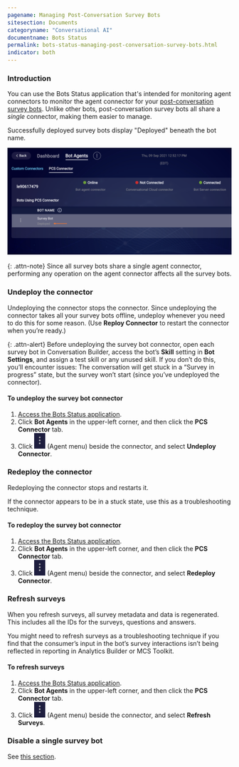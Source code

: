```yaml
---
pagename: Managing Post-Conversation Survey Bots
sitesection: Documents
categoryname: "Conversational AI"
documentname: Bots Status
permalink: bots-status-managing-post-conversation-survey-bots.html
indicator: both
---
```


### Introduction

You can use the Bots Status application that's intended for monitoring agent connectors to monitor the agent connector for your [post-conversation survey bots](conversation-builder-bots-post-conversation-survey-bots.html). Unlike other bots, post-conversation survey bots all share a *single* connector, making them easier to manage.

Successfully deployed survey bots display "Deployed" beneath the bot name.

<img class="fancyimage" alt="The PCS Connector tab on the Bot Agents page in Bots Status" style="width:800px" src="img/ConvoBuilder/surveyBot_monitoring1.png">

{: .attn-note}
Since all survey bots share a single agent connector, performing any operation on the agent connector affects all the survey bots.

### Undeploy the connector

Undeploying the connector stops the connector. Since undeploying the connector takes all your survey bots offline, undeploy whenever you need to do this for some reason. (Use **Reploy Connector** to restart the connector when you’re ready.)

{: .attn-alert}
Before undeploying the survey bot connector, open each survey bot in Conversation Builder, access the bot’s **Skill** setting in **Bot Settings**, and assign a test skill or any unused skill. If you don’t do this, you’ll encounter issues: The conversation will get stuck in a “Survey in progress” state, but the survey won’t start (since you’ve undeployed the connector).

#### To undeploy the survey bot connector

1. [Access the Bots Status application](bots-status-overview.html#access-bots-status).
2. Click **Bot Agents** in the upper-left corner, and then click the **PCS Connector** tab.
3. Click <img style="width:25px" alt="Three-dot icon" src="img/ConvoBuilder/icon_ellipsis_vertical.png"> (Agent menu) beside the connector, and select **Undeploy Connector**.

### Redeploy the connector

Redeploying the connector stops and restarts it.

If the connector appears to be in a stuck state, use this as a troubleshooting technique.

#### To redeploy the survey bot connector

1. [Access the Bots Status application](bots-status-overview.html#access-bots-status).
2. Click **Bot Agents** in the upper-left corner, and then click the **PCS Connector** tab.
3. Click <img style="width:25px" alt="Three-dot icon" src="img/ConvoBuilder/icon_ellipsis_vertical.png"> (Agent menu) beside the connector, and select **Redeploy Connector**.

### Refresh surveys

When you refresh surveys, all survey metadata and data is regenerated. This includes all the IDs for the surveys, questions and answers.

You might need to refresh surveys as a troubleshooting technique if you find that the consumer’s input in the bot’s survey interactions isn’t being reflected in reporting in Analytics Builder or MCS Toolkit.

#### To refresh surveys

1. [Access the Bots Status application](bots-status-overview.html#access-bots-status).
2. Click **Bot Agents** in the upper-left corner, and then click the **PCS Connector** tab.
3. Click <img style="width:25px" alt="Three-dot icon" src="img/ConvoBuilder/icon_ellipsis_vertical.png"> (Agent menu) beside the connector, and select **Refresh Surveys**.

### Disable a single survey bot

See [this section](conversation-builder-bots-post-conversation-survey-bots.html#how-do-i-disable-a-survey-bot).